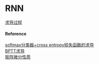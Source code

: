 # RNN
[求导过程](./prove.md)

#### Reference
[softmax分类器+cross entropy损失函数的求导](https://www.cnblogs.com/wacc/p/5341676.html)  
[BPTT求导](http://www.cnblogs.com/wacc/p/5341670.html)  
[矩阵微分性质](https://www.cnblogs.com/pinard/p/10791506.html)  
